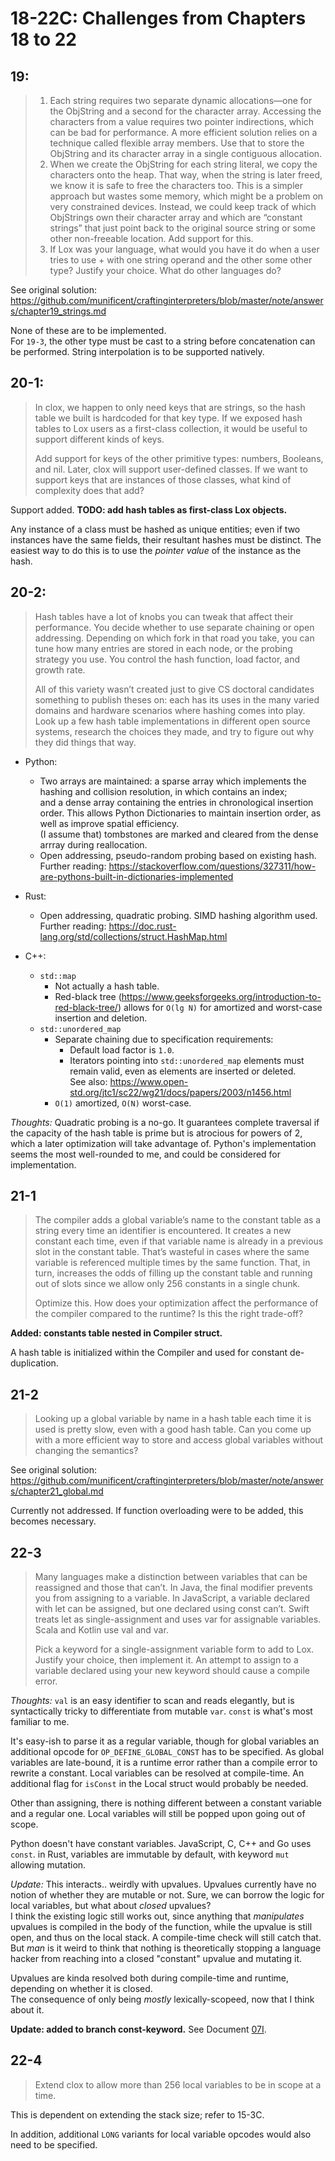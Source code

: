# 18-22C: Challenges from Chapters 18 to 22

## 19:

<blockquote><ol>
<li>Each string requires two separate dynamic allocations—one for the ObjString and a second for the character array. Accessing the characters from a value requires two pointer indirections, which can be bad for performance. A more efficient solution relies on a technique called flexible array members. Use that to store the ObjString and its character array in a single contiguous allocation.</li>

<li>When we create the ObjString for each string literal, we copy the characters onto the heap. That way, when the string is later freed, we know it is safe to free the characters too.  
This is a simpler approach but wastes some memory, which might be a problem on very constrained devices. Instead, we could keep track of which ObjStrings own their character array and which are “constant strings” that just point back to the original source string or some other non-freeable location. Add support for this.</li>

<li>If Lox was your language, what would you have it do when a user tries to use + with one string operand and the other some other type? Justify your choice. What do other languages do?</li>
</ol></blockquote>

See original solution: https://github.com/munificent/craftinginterpreters/blob/master/note/answers/chapter19_strings.md

None of these are to be implemented.  
For `19-3`, the other type must be cast to a string before concatenation can be performed. String interpolation is to be supported natively.

## 20-1:

<blockquote>
In clox, we happen to only need keys that are strings, so the hash table we built is hardcoded for that key type. If we exposed hash tables to Lox users as a first-class collection, it would be useful to support different kinds of keys.

Add support for keys of the other primitive types: numbers, Booleans, and nil. Later, clox will support user-defined classes. If we want to support keys that are instances of those classes, what kind of complexity does that add?
</blockquote>

Support added. **TODO: add hash tables as first-class Lox objects.**

Any instance of a class must be hashed as unique entities; even if two instances have the same fields, their resultant hashes must be distinct. The easiest way to do this is to use the *pointer value* of the instance as the hash.

## 20-2:

<blockquote>
Hash tables have a lot of knobs you can tweak that affect their performance. You decide whether to use separate chaining or open addressing. Depending on which fork in that road you take, you can tune how many entries are stored in each node, or the probing strategy you use. You control the hash function, load factor, and growth rate.

All of this variety wasn’t created just to give CS doctoral candidates something to publish theses on: each has its uses in the many varied domains and hardware scenarios where hashing comes into play. Look up a few hash table implementations in different open source systems, research the choices they made, and try to figure out why they did things that way.
</blockquote>

- Python:
  - Two arrays are maintained: a sparse array which implements the hashing and collision resolution, in which contains an index;  
  and a dense array containing the entries in chronological insertion order. This allows Python Dictionaries to maintain insertion order, as well as improve spatial efficiency.  
  (I assume that) tombstones are marked and cleared from the dense arrray during reallocation.
  - Open addressing, pseudo-random probing based on existing hash.    
  Further reading: https://stackoverflow.com/questions/327311/how-are-pythons-built-in-dictionaries-implemented

- Rust:
  - Open addressing, quadratic probing. SIMD hashing algorithm used.  
  Further reading: https://doc.rust-lang.org/std/collections/struct.HashMap.html

- C++:
  - `std::map`
    - Not actually a hash table.
    - Red-black tree (https://www.geeksforgeeks.org/introduction-to-red-black-tree/) allows for `O(lg N)` for amortized and worst-case insertion and deletion.
  - `std::unordered_map`
    - Separate chaining due to specification requirements:
      - Default load factor is `1.0`.
      - Iterators pointing into `std::unordered_map` elements must remain valid, even as elements are inserted or deleted.  
      See also: https://www.open-std.org/jtc1/sc22/wg21/docs/papers/2003/n1456.html
    - `O(1)` amortized, `O(N)` worst-case.

*Thoughts:* Quadratic probing is a no-go. It guarantees complete traversal if the capacity of the hash table is prime but is atrocious for powers of 2, which a later optimization will take advantage of. Python's implementation seems the most well-rounded to me, and could be considered for implementation.

## 21-1

<blockquote>
The compiler adds a global variable’s name to the constant table as a string every time an identifier is encountered. It creates a new constant each time, even if that variable name is already in a previous slot in the constant table. That’s wasteful in cases where the same variable is referenced multiple times by the same function. That, in turn, increases the odds of filling up the constant table and running out of slots since we allow only 256 constants in a single chunk.

Optimize this. How does your optimization affect the performance of the compiler compared to the runtime? Is this the right trade-off?
</blockquote>

**Added: constants table nested in Compiler struct.**

A hash table is initialized within the Compiler and used for constant de-duplication.

## 21-2

<blockquote>
Looking up a global variable by name in a hash table each time it is used is pretty slow, even with a good hash table. Can you come up with a more efficient way to store and access global variables without changing the semantics?
</blockquote>

See original solution: https://github.com/munificent/craftinginterpreters/blob/master/note/answers/chapter21_global.md

Currently not addressed. If function overloading were to be added, this becomes necessary.

## 22-3
<blockquote>
Many languages make a distinction between variables that can be reassigned and those that can’t. In Java, the final modifier prevents you from assigning to a variable. In JavaScript, a variable declared with let can be assigned, but one declared using const can’t. Swift treats let as single-assignment and uses var for assignable variables. Scala and Kotlin use val and var.

Pick a keyword for a single-assignment variable form to add to Lox. Justify your choice, then implement it. An attempt to assign to a variable declared using your new keyword should cause a compile error.
</blockquote>

*Thoughts:* `val` is an easy identifier to scan and reads elegantly, but is syntactically tricky to differentiate from mutable `var`. `const` is what's most familiar to me. 

It's easy-ish to parse it as a regular variable, though for global variables an additional opcode for `OP_DEFINE_GLOBAL_CONST` has to be specified. As global variables are late-bound, it is a runtime error rather than a compile error to rewrite a constant. Local variables can be resolved at compile-time. An additional flag for `isConst` in the Local struct would probably be needed.

Other than assigning, there is nothing different between a constant variable and a regular one. Local variables will still be popped upon going out of scope.

Python doesn't have constant variables. JavaScript, C, C++ and Go uses `const`. in Rust, variables are immutable by default, with keyword `mut` allowing mutation.

*Update:* This interacts.. weirdly with upvalues. Upvalues currently have no notion of whether they are mutable or not. Sure, we can borrow the logic for local variables, but what about *closed* upvalues?  
I think the existing logic still works out, since anything that *manipulates* upvalues is compiled in the body of the function, while the upvalue is still open, and thus on the local stack. A compile-time check will still catch that.  
But *man* is it weird to think that nothing is theoretically stopping a language hacker from reaching into a closed "constant" upvalue and mutating it.

Upvalues are kinda resolved both during compile-time and runtime, depending on whether it is closed.  
The consequence of only being *mostly* lexically-scopeed, now that I think about it.

**Update: added to branch const-keyword.** See Document [07I](../internal/07I_ConstantVariables.md).

## 22-4

<blockquote>
Extend clox to allow more than 256 local variables to be in scope at a time.
</blockquote>

This is dependent on extending the stack size; refer to 15-3C.

In addition, additional `LONG` variants for local variable opcodes would also need to be specified.